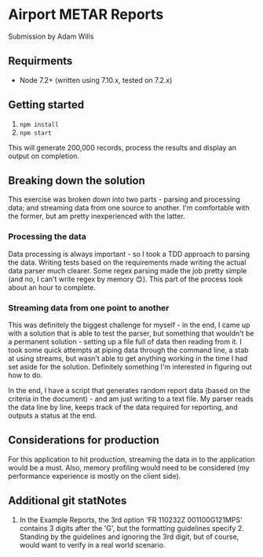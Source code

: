 # Airport METAR Reports

Submission by Adam Wills

## Requirments

* Node 7.2+ (written using 7.10.x, tested on 7.2.x)

## Getting started

1. `npm install`
2. `npm start`

This will generate 200,000 records, process the results and display an output on completion.

## Breaking down the solution
This exercise was broken down into two parts - parsing and processing data; and streaming data from one source to another. I'm comfortable with the former, but am pretty inexperienced with the latter.

### Processing the data
Data processing is always important - so I took a TDD approach to parsing the data. Writing tests based on the requirements made writing the actual data parser much clearer. Some regex parsing made the job pretty simple (and no, I can't write regex by memory 😊). This part of the process took about an hour to complete.

### Streaming data from one point to another
This was definitely the biggest challenge for myself - in the end, I came up with a solution that is able to test the parser, but something that wouldn't be a permanent solution - setting up a file full of data then reading from it. I took some quick attempts at piping data through the command line, a stab at using streams, but wasn't able to get anything working in the time I had set aside for the solution. Definitely something I'm interested in figuring out how to do.

In the end, I have a script that generates random report data (based on the criteria in the document) - and am just writing to a text file. My parser reads the data line by line, keeps track of the data required for reporting, and outputs a status at the end.

## Considerations for production
For this application to hit production, streaming the data in to the application would be a must. Also, memory profiling would need to be considered (my performance experience is mostly on the client side).

## Additional git statNotes
1. In the Example Reports, the 3rd option 'FR 110232Z 001100G121MPS' contains 3 digits after the 'G', but the formatting guidelines specify 2. Standing by the guidelines and ignoring the 3rd digit, but of course, would want to verify in a real world scenario.